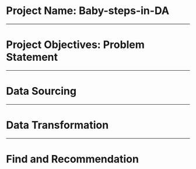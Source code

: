 # Project Name: Baby-steps-in-DA

---
# Project Objectives: Problem Statement

---
# Data Sourcing

---
# Data Transformation

---
# Find and Recommendation
